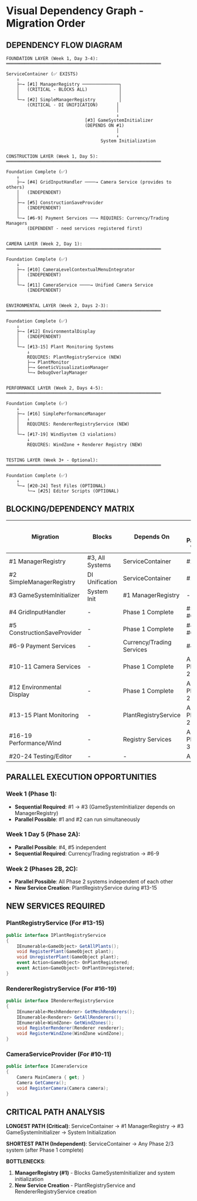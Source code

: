 # Visual Dependency Graph - Migration Order

## DEPENDENCY FLOW DIAGRAM

```
FOUNDATION LAYER (Week 1, Day 3-4):
═══════════════════════════════════════════════════════════

ServiceContainer (✅ EXISTS)
    ↓
    ├─→ [#1] ManagerRegistry ──────────────┐
    │   (CRITICAL - BLOCKS ALL)            │
    │                                      │
    └─→ [#2] SimpleManagerRegistry         │
        (CRITICAL - DI UNIFICATION)       │
                                          │
                                          ↓
                              [#3] GameSystemInitializer
                              (DEPENDS ON #1)
                                          │
                                          ↓
                                    System Initialization


CONSTRUCTION LAYER (Week 1, Day 5):
═══════════════════════════════════════════════════════════

Foundation Complete (✅)
    ↓
    ├─→ [#4] GridInputHandler ────→ Camera Service (provides to others)
    │   (INDEPENDENT)
    │
    ├─→ [#5] ConstructionSaveProvider
    │   (INDEPENDENT)
    │
    └─→ [#6-9] Payment Services ──→ REQUIRES: Currency/Trading Managers
        (DEPENDENT - need services registered first)


CAMERA LAYER (Week 2, Day 1):
═══════════════════════════════════════════════════════════

Foundation Complete (✅)
    ↓
    ├─→ [#10] CameraLevelContextualMenuIntegrator
    │   (INDEPENDENT)
    │
    └─→ [#11] CameraService ────→ Unified Camera Service
        (INDEPENDENT)


ENVIRONMENTAL LAYER (Week 2, Days 2-3):
═══════════════════════════════════════════════════════════

Foundation Complete (✅)
    ↓
    ├─→ [#12] EnvironmentalDisplay
    │   (INDEPENDENT)
    │
    └─→ [#13-15] Plant Monitoring Systems
        ↓
        REQUIRES: PlantRegistryService (NEW)
        ├─→ PlantMonitor
        ├─→ GeneticVisualizationManager  
        └─→ DebugOverlayManager


PERFORMANCE LAYER (Week 2, Days 4-5):
═══════════════════════════════════════════════════════════

Foundation Complete (✅)
    ↓
    ├─→ [#16] SimplePerformanceManager
    │   ↓
    │   REQUIRES: RendererRegistryService (NEW)
    │
    └─→ [#17-19] WindSystem (3 violations)
        ↓
        REQUIRES: WindZone + Renderer Registry (NEW)


TESTING LAYER (Week 3+ - Optional):
═══════════════════════════════════════════════════════════

Foundation Complete (✅)
    ↓
    └─→ [#20-24] Test Files (OPTIONAL)
        └─→ [#25] Editor Scripts (OPTIONAL)
```

## BLOCKING/DEPENDENCY MATRIX

| Migration | Blocks | Depends On | Can Run Parallel With |
|-----------|--------|------------|----------------------|
| #1 ManagerRegistry | #3, All Systems | ServiceContainer | #2 |
| #2 SimpleManagerRegistry | DI Unification | ServiceContainer | #1 |
| #3 GameSystemInitializer | System Init | #1 ManagerRegistry | - |
| #4 GridInputHandler | - | Phase 1 Complete | #5, #6-9 |
| #5 ConstructionSaveProvider | - | Phase 1 Complete | #4, #6-9 |
| #6-9 Payment Services | - | Currency/Trading Services | #4, #5 |
| #10-11 Camera Services | - | Phase 1 Complete | All Phase 2 |
| #12 Environmental Display | - | Phase 1 Complete | All Phase 2 |
| #13-15 Plant Monitoring | - | PlantRegistryService | All Phase 2 |
| #16-19 Performance/Wind | - | Registry Services | All Phase 3 |
| #20-24 Testing/Editor | - | - | All |

## PARALLEL EXECUTION OPPORTUNITIES

### Week 1 (Phase 1):
- **Sequential Required**: #1 → #3 (GameSystemInitializer depends on ManagerRegistry)
- **Parallel Possible**: #1 and #2 can run simultaneously

### Week 1 Day 5 (Phase 2A):
- **Parallel Possible**: #4, #5 independent
- **Sequential Required**: Currency/Trading registration → #6-9

### Week 2 (Phases 2B, 2C):
- **Parallel Possible**: All Phase 2 systems independent of each other
- **New Service Creation**: PlantRegistryService during #13-15

## NEW SERVICES REQUIRED

### PlantRegistryService (For #13-15)
```csharp
public interface IPlantRegistryService
{
    IEnumerable<GameObject> GetAllPlants();
    void RegisterPlant(GameObject plant);
    void UnregisterPlant(GameObject plant);
    event Action<GameObject> OnPlantRegistered;
    event Action<GameObject> OnPlantUnregistered;
}
```

### RendererRegistryService (For #16-19)  
```csharp
public interface IRendererRegistryService
{
    IEnumerable<MeshRenderer> GetMeshRenderers();
    IEnumerable<Renderer> GetAllRenderers();
    IEnumerable<WindZone> GetWindZones();
    void RegisterRenderer(Renderer renderer);
    void RegisterWindZone(WindZone windZone);
}
```

### CameraServiceProvider (For #10-11)
```csharp
public interface ICameraService
{
    Camera MainCamera { get; }
    Camera GetCamera();
    void RegisterCamera(Camera camera);
}
```

## CRITICAL PATH ANALYSIS

**LONGEST PATH (Critical)**: 
ServiceContainer → #1 ManagerRegistry → #3 GameSystemInitializer → System Initialization

**SHORTEST PATH (Independent)**:
ServiceContainer → Any Phase 2/3 system (after Phase 1 complete)

**BOTTLENECKS**:
1. **ManagerRegistry (#1)** - Blocks GameSystemInitializer and system initialization
2. **New Service Creation** - PlantRegistryService and RendererRegistryService creation